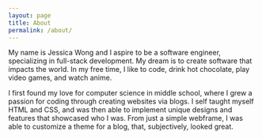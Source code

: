 ```yaml
---
layout: page
title: About
permalink: /about/
---
```


My name is Jessica Wong and I aspire to be a software engineer, specializing in full-stack development. My dream is to create software that impacts the world. In my free time, I like to code, drink hot chocolate, play video games, and watch anime.


I first found my love for computer science in middle school, where I grew a passion for coding through creating websites via blogs. I self taught myself HTML and CSS, and was then able to implement unique designs and features that showcased who I was. From just a simple webframe, I was able to customize a theme for a blog, that, subjectively, looked great. 
